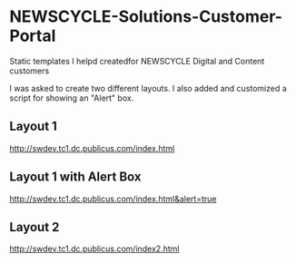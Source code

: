 NEWSCYCLE-Solutions-Customer-Portal 
===========

Static templates I helpd createdfor NEWSCYCLE Digital and Content customers 

I was asked to create two different layouts. I also added and customized a script for showing an "Alert" box. 

## Layout 1
http://swdev.tc1.dc.publicus.com/index.html

## Layout 1 with Alert Box 
http://swdev.tc1.dc.publicus.com/index.html&alert=true

## Layout 2
http://swdev.tc1.dc.publicus.com/index2.html